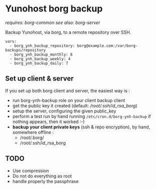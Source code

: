 Yunohost borg backup
====================

*requires: borg-common*
*see also: borg-server*

Backup Yunohost, via borg, to a remote repository over SSH.

    vars:
      - borg_ynh_backup_repository: borg@example.com:/var/borg-backups/repository
      - borg_ynh_backup_monthly: 6
      - borg_ynh_backup_weekly: 4
      - borg_ynh_backup_daily: 7

Set up client & server
----------------------

If you set up both borg client and server, the easiest way is :

- run borg-ynh-backup role on your client backup client
- get the public key it created (default: */root/.ssh/id_rsa_borg*)
- setup the server, configuring the given public_key
- perform a test run by hand running `/etc/cron.d/borg-ynh-backup` if nothing
  appears, then it worked :-)
- **backup your client private keys** (ssh & repo encryption), by hand, somewhere offline :
  - /root/.borg/
  - /root/.ssh/id_rsa_borg

TODO
----

- Use compression
- Do not do everything as root
- handle properly the passphrase
